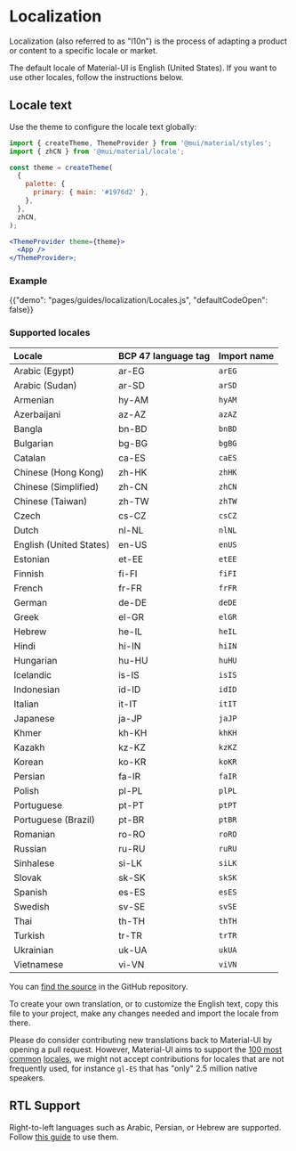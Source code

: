 # Localization

<p class="description">Localization (also referred to as "l10n") is the process of adapting a product or content to a specific locale or market.</p>

The default locale of Material-UI is English (United States). If you want to use other locales, follow the instructions below.

## Locale text

Use the theme to configure the locale text globally:

```jsx
import { createTheme, ThemeProvider } from '@mui/material/styles';
import { zhCN } from '@mui/material/locale';

const theme = createTheme(
  {
    palette: {
      primary: { main: '#1976d2' },
    },
  },
  zhCN,
);

<ThemeProvider theme={theme}>
  <App />
</ThemeProvider>;
```

### Example

{{"demo": "pages/guides/localization/Locales.js", "defaultCodeOpen": false}}

### Supported locales

| Locale                  | BCP 47 language tag | Import name |
| :---------------------- | :------------------ | :---------- |
| Arabic (Egypt)          | ar-EG               | `arEG`      |
| Arabic (Sudan)          | ar-SD               | `arSD`      |
| Armenian                | hy-AM               | `hyAM`      |
| Azerbaijani             | az-AZ               | `azAZ`      |
| Bangla                  | bn-BD               | `bnBD`      |
| Bulgarian               | bg-BG               | `bgBG`      |
| Catalan                 | ca-ES               | `caES`      |
| Chinese (Hong Kong)     | zh-HK               | `zhHK`      |
| Chinese (Simplified)    | zh-CN               | `zhCN`      |
| Chinese (Taiwan)        | zh-TW               | `zhTW`      |
| Czech                   | cs-CZ               | `csCZ`      |
| Dutch                   | nl-NL               | `nlNL`      |
| English (United States) | en-US               | `enUS`      |
| Estonian                | et-EE               | `etEE`      |
| Finnish                 | fi-FI               | `fiFI`      |
| French                  | fr-FR               | `frFR`      |
| German                  | de-DE               | `deDE`      |
| Greek                   | el-GR               | `elGR`      |
| Hebrew                  | he-IL               | `heIL`      |
| Hindi                   | hi-IN               | `hiIN`      |
| Hungarian               | hu-HU               | `huHU`      |
| Icelandic               | is-IS               | `isIS`      |
| Indonesian              | id-ID               | `idID`      |
| Italian                 | it-IT               | `itIT`      |
| Japanese                | ja-JP               | `jaJP`      |
| Khmer                   | kh-KH               | `khKH`      |
| Kazakh                  | kz-KZ               | `kzKZ`      |
| Korean                  | ko-KR               | `koKR`      |
| Persian                 | fa-IR               | `faIR`      |
| Polish                  | pl-PL               | `plPL`      |
| Portuguese              | pt-PT               | `ptPT`      |
| Portuguese (Brazil)     | pt-BR               | `ptBR`      |
| Romanian                | ro-RO               | `roRO`      |
| Russian                 | ru-RU               | `ruRU`      |
| Sinhalese               | si-LK               | `siLK`      |
| Slovak                  | sk-SK               | `skSK`      |
| Spanish                 | es-ES               | `esES`      |
| Swedish                 | sv-SE               | `svSE`      |
| Thai                    | th-TH               | `thTH`      |
| Turkish                 | tr-TR               | `trTR`      |
| Ukrainian               | uk-UA               | `ukUA`      |
| Vietnamese              | vi-VN               | `viVN`      |

<!-- #default-branch-switch -->

You can [find the source](https://github.com/mui-org/material-ui/blob/next/packages/material-ui/src/locale/index.ts) in the GitHub repository.

To create your own translation, or to customize the English text, copy this file to your project, make any changes needed and import the locale from there.

Please do consider contributing new translations back to Material-UI by opening a pull request.
However, Material-UI aims to support the [100 most common](https://en.wikipedia.org/wiki/List_of_languages_by_number_of_native_speakers) [locales](https://www.ethnologue.com/guides/ethnologue200), we might not accept contributions for locales that are not frequently used, for instance `gl-ES` that has "only" 2.5 million native speakers.

## RTL Support

Right-to-left languages such as Arabic, Persian, or Hebrew are supported.
Follow [this guide](/guides/right-to-left/) to use them.
